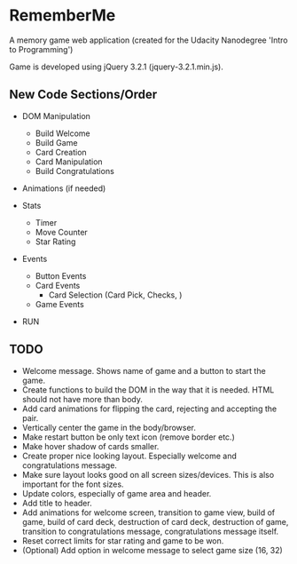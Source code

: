 RememberMe
==========

A memory game web application (created for the Udacity Nanodegree 'Intro to Programming')

Game is developed using jQuery 3.2.1 (jquery-3.2.1.min.js).


New Code Sections/Order
-----------------------

* DOM Manipulation
  * Build Welcome
  * Build Game
  * Card Creation
  * Card Manipulation
  * Build Congratulations

* Animations (if needed)

* Stats
  * Timer
  * Move Counter
  * Star Rating

* Events
  * Button Events
  * Card Events
    * Card Selection (Card Pick, Checks, )
  * Game Events

* RUN


TODO
----
* Welcome message. Shows name of game and a button to start the game.
* Create functions to build the DOM in the way that it is needed. HTML should not have more than body.
* Add card animations for flipping the card, rejecting and accepting the pair.
* Vertically center the game in the body/browser.
* Make restart button be only text icon (remove border etc.)
* Make hover shadow of cards smaller.
* Create proper nice looking layout. Especially welcome and congratulations message.
* Make sure layout looks good on all screen sizes/devices. This is also important for the font sizes.
* Update colors, especially of game area and header.
* Add title to header.
* Add animations for welcome screen, transition to game view, build of game, build of card deck, destruction of card deck, destruction of game, transition to congratulations message, congratulations message itself.
* Reset correct limits for star rating and game to be won.
* (Optional) Add option in welcome message to select game size (16, 32)




